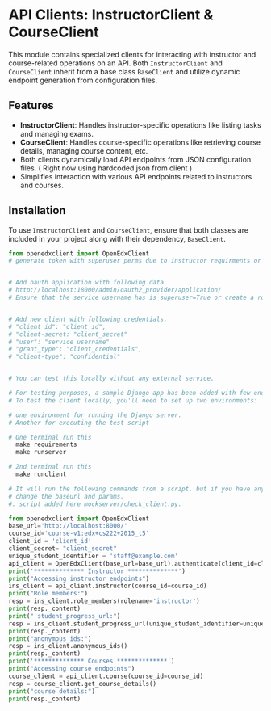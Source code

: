 # API Clients: InstructorClient & CourseClient

This module contains specialized clients for interacting with instructor and course-related operations on an API. Both `InstructorClient` and `CourseClient` inherit from a base class `BaseClient` and utilize dynamic endpoint generation from configuration files.

## Features

- **InstructorClient**: Handles instructor-specific operations like listing tasks and managing exams.
- **CourseClient**: Handles course-specific operations like retrieving course details, managing course content, etc.
- Both clients dynamically load API endpoints from JSON configuration files. ( Right now using hardcoded json from client )
- Simplifies interaction with various API endpoints related to instructors and courses.

## Installation

To use `InstructorClient` and `CourseClient`, ensure that both classes are included in your project along with their dependency, `BaseClient`.

```python
from openedxclient import OpenEdxClient
# generate token with superuser perms due to instructor requirments or give proper role in courseroles tables.


# Add oauth application with following data
# http://localhost:18000/admin/oauth2_provider/application/
# Ensure that the service username has is_superuser=True or create a role in the course access roles to enable testing.


# Add new client with following credentials.
# "client_id": "client_id",
# "client-secret: "client_secret"
# "user": "service username"
# "grant_type": "client_credentials",
# "client-type": "confidential"


# You can test this locally without any external service.

# For testing purposes, a sample Django app has been added with few endpoints.
# To test the client locally, you'll need to set up two environments:

# one environment for running the Django server.
# Another for executing the test script

# One terminal run this
  make requirements
  make runserver

# 2nd terminal run this
  make runclient

# It will run the following commands from a script. but if you have any other live server
# change the baseurl and params.
#. script added here mockserver/check_client.py.

from openedxclient import OpenEdxClient
base_url='http://localhost:8000/'
course_id='course-v1:edx+cs222+2015_t5'
client_id = 'client_id'
client_secret= "client_secret"
unique_student_identifier = 'staff@example.com'
api_client = OpenEdxClient(base_url=base_url).authenticate(client_id=client_id, client_secret=client_secret)
print('************** Instructor **************')
print("Accessing instructor endpoints")
ins_client = api_client.instructor(course_id=course_id)
print("Role members:")
resp = ins_client.role_members(rolename='instructor')
print(resp._content)
print(" student_progress_url:")
resp = ins_client.student_progress_url(unique_student_identifier=unique_student_identifier)
print(resp._content)
print("anonymous_ids:")
resp = ins_client.anonymous_ids()
print(resp._content)
print('************** Courses **************')
print("Accessing course endpoints")
course_client = api_client.course(course_id=course_id)
resp = course_client.get_course_details()
print("course details:")
print(resp._content)
